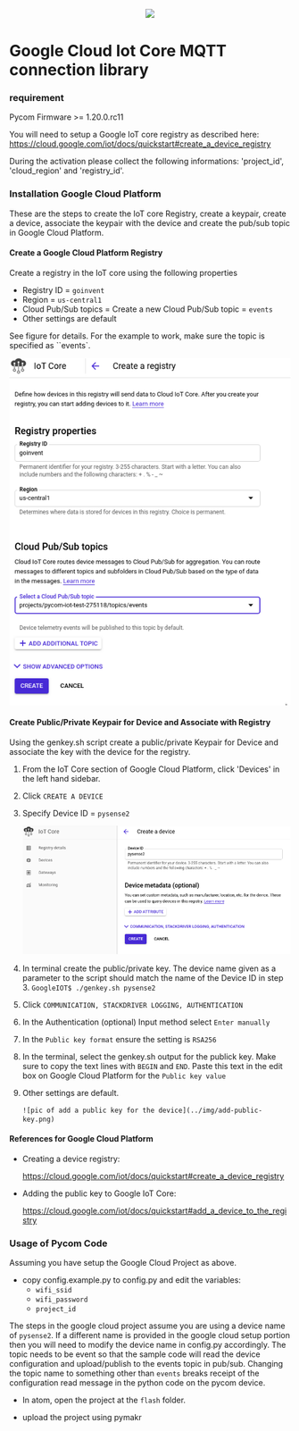 <p align="center"><img src ="https://github.com/pycom/pycom-libraries/blob/master/img/logo.png" width="300"></p>


# Google Cloud Iot Core MQTT connection library

### requirement

Pycom Firmware >= 1.20.0.rc11

You will need to setup a Google IoT core registry as described here: https://cloud.google.com/iot/docs/quickstart#create_a_device_registry

During the activation please collect the following informations: 'project_id',
 'cloud_region' and 'registry_id'.


### Installation Google Cloud Platform

These are the steps to create the IoT core Registry, create a keypair, create a device, associate the keypair with the device and create the pub/sub topic in Google Cloud Platform.

#### Create a Google Cloud Platform Registry

Create a registry in the IoT core using the following properties

- Registry ID = `goinvent`
- Region = `us-central1`
- Cloud Pub/Sub topics = Create a new Cloud Pub/Sub topic = `events`
- Other settings are default

See figure for details.  For the example to work, make sure the topic is specified as ``events`.

![pic of gcp create a registry](../img/create-registry.png)

#### Create Public/Private Keypair for Device and Associate with Registry

Using the genkey.sh script create a public/private Keypair for Device and associate the key with the device for the registry.

1. From the IoT Core section of Google Cloud Platform, click 'Devices' in the left hand sidebar.
2.  Click `CREATE A DEVICE`
3.  Specify Device ID = `pysense2`
    
    ![pic of create a device](../img/create-a-device.png)

4. In terminal create the public/private key.  The device name given as a parameter to the script should match the name of the Device ID in step 3.
    `GoogleIOT$ ./genkey.sh pysense2`
4.  Click `COMMUNICATION, STACKDRIVER LOGGING, AUTHENTICATION`
5.  In the Authentication (optional) Input method select `Enter manually`
6.  In the `Public key format` ensure the setting is `RSA256`
7.  In the terminal, select the genkey.sh output for the publick key.  Make sure to copy the text lines with `BEGIN` and `END`.  Paste this text in the edit box on Google Cloud Platform for the `Public key value`
8.  Other settings are default.

        ![pic of add a public key for the device](../img/add-public-key.png)

#### References for Google Cloud Platform

- Creating a device registry:

    https://cloud.google.com/iot/docs/quickstart#create_a_device_registry
- Adding the public key to Google IoT Core:

    https://cloud.google.com/iot/docs/quickstart#add_a_device_to_the_registry

### Usage of Pycom Code 

Assuming you have setup the Google Cloud Project as above.


- copy config.example.py to config.py and edit the variables:
    - `wifi_ssid`
    - `wifi_password`
    - `project_id`

The steps in the google cloud project assume you are using a device name of `pysense2`.  If a different name is provided in the google cloud setup portion then you will need to modify the device name in config.py accordingly.  The topic needs to be event so that the sample code will read the device configuration and upload/publish to the events topic in pub/sub.  Changing the topic name to something other than `events` breaks receipt of the configuration read message in the python code on the pycom device.

- In atom, open the project at the `flash` folder.
    
- upload the project using pymakr


